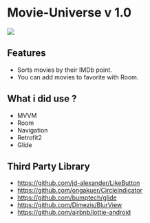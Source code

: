 # Movie-Universe v 1.0

![](https://media.giphy.com/media/9BmYdmjBmKW4d7mbmD/giphy.gif)



##   Features

- Sorts movies by their IMDb point.
- You can add movies to favorite with Room.

##   What i did use ?

- MVVM
- Room
- Navigation
- Retrofit2
- Glide

##   Third Party Library

- https://github.com/jd-alexander/LikeButton
- https://github.com/ongakuer/CircleIndicator
- https://github.com/bumptech/glide
- https://github.com/Dimezis/BlurView
- https://github.com/airbnb/lottie-android
